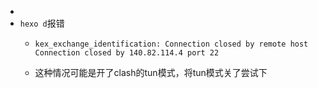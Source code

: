 -
- `hexo d`报错
	- ```
	  kex_exchange_identification: Connection closed by remote host Connection closed by 140.82.114.4 port 22
	  ```
	- 这种情况可能是开了clash的tun模式，将tun模式关了尝试下